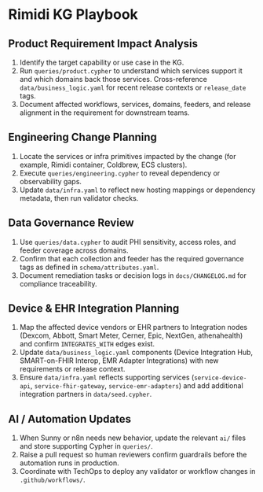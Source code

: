 # Rimidi KG Playbook

## Product Requirement Impact Analysis
1. Identify the target capability or use case in the KG.
2. Run `queries/product.cypher` to understand which services support it and which domains back those services. Cross-reference `data/business_logic.yaml` for recent release contexts or `release_date` tags.
3. Document affected workflows, services, domains, feeders, and release alignment in the requirement for downstream teams.

## Engineering Change Planning
1. Locate the services or infra primitives impacted by the change (for example, Rimidi container, Coldbrew, ECS clusters).
2. Execute `queries/engineering.cypher` to reveal dependency or observability gaps.
3. Update `data/infra.yaml` to reflect new hosting mappings or dependency metadata, then run validator checks.

## Data Governance Review
1. Use `queries/data.cypher` to audit PHI sensitivity, access roles, and feeder coverage across domains.
2. Confirm that each collection and feeder has the required governance tags as defined in `schema/attributes.yaml`.
3. Document remediation tasks or decision logs in `docs/CHANGELOG.md` for compliance traceability.

## Device & EHR Integration Planning
1. Map the affected device vendors or EHR partners to Integration nodes (Dexcom, Abbott, Smart Meter, Cerner, Epic, NextGen, athenahealth) and confirm `INTEGRATES_WITH` edges exist.
2. Update `data/business_logic.yaml` components (Device Integration Hub, SMART-on-FHIR Interop, EMR Adapter Integrations) with new requirements or release context.
3. Ensure `data/infra.yaml` reflects supporting services (`service-device-api`, `service-fhir-gateway`, `service-emr-adapters`) and add additional integration partners in `data/seed.cypher`.

## AI / Automation Updates
1. When Sunny or n8n needs new behavior, update the relevant `ai/` files and store supporting Cypher in `queries/`.
2. Raise a pull request so human reviewers confirm guardrails before the automation runs in production.
3. Coordinate with TechOps to deploy any validator or workflow changes in `.github/workflows/`.
